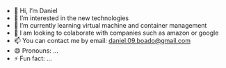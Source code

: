 - 👋 Hi, I’m Daniel 
- 👀 I’m interested in the new technologies 
- 🌱 I’m currently learning virtual machine and container management
- 💞️ I am looking to colaborate with companies such as amazon or google
- 📫 You can contact me by email:  daniel.09.boado@gmail.com
- 😄 Pronouns: ...
- ⚡ Fun fact: ...

<!---
DanielitoBM/DanielitoBM is a ✨ special ✨ repository because its `README.md` (this file) appears on your GitHub profile.
You can click the Preview link to take a look at your changes.
--->
